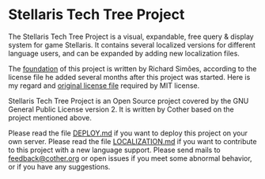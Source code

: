 # Stellaris Tech Tree Project

The Stellaris Tech Tree Project is a visual, expandable, free query & display system for game Stellaris. It contains several localized versions for different language users, and can be expanded by adding new localization files.

The [foundation](https://gitlab.com/bipedalshark/stellaris-tech-tree "foundation") of this project is written by Richard Simões, according to the license file he added several months after this project was started. Here is my regard and [original license file](docs/ORIGINAL.md) required by MIT license.

Stellaris Tech Tree Project is an Open Source project covered by the GNU General Public License version 2. It is written by Cother based on the project mentioned above.

Please read the file [DEPLOY.md](docs/DEPLOY.md) if you want to deploy this project on your own server.
Please read the file [LOCALIZATION.md](docs/LOCALIZATION.md) if you want to contribute to this project with a new language support.
Please send mails to <feedback@cother.org> or open issues if you meet some abnormal behavior, or if you have any suggestions.
